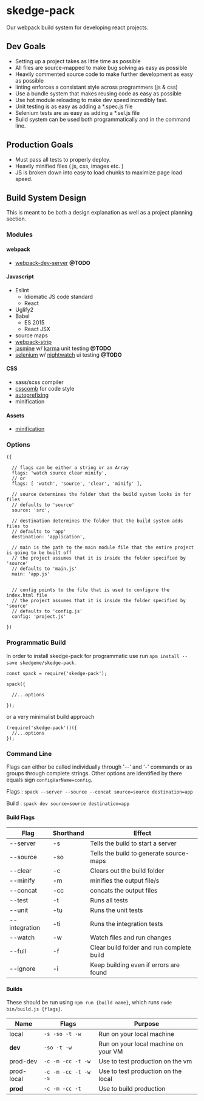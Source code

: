 # skedge-pack
Our webpack build system for developing react projects.

## Dev Goals
* Setting up a project takes as little time as possible
* All files are source-mapped to make bug solving as easy as possible
* Heavily commented source code to make further development as easy as possible
* linting enforces a consistant style across programmers (js & css)
* Use a bundle system that makes reusing code as easy as possible
* Use hot module reloading to make dev speed incredibly fast.
* Unit testing is as easy as adding a *.spec.js file
* Selenium tests are as easy as adding a *.sel.js file
* Build system can be used both programmatically and in the command line.

## Production Goals
* Must pass all tests to properly deploy.
* Heavily minified files ( js, css, images etc. )
* JS is broken down into easy to load chunks to maximize page load speed.

## Build System Design
This is meant to be both a design explanation as well as a project planning section.

### Modules


#### webpack
* [webpack-dev-server](https://webpack.github.io/docs/webpack-dev-server.html) **@TODO**

#### Javascript
* Eslint
  * Idiomatic JS code standard
  * React
* Uglify2
* Babel
  * ES 2015
  * React JSX
* source maps
* [webpack-strip](https://github.com/yahoo/strip-loader)
* [jasmine](https://www.npmjs.com/package/es6-karma-jasmine-webpack-boilerplate) w/ [karma](https://github.com/webpack/karma-webpack) unit testing **@TODO**
* [selenium](https://github.com/shanewilson/react-webpack-example/blob/master/nightwatch.json) w/ [nightwatch](http://nightwatchjs.org/) ui testing **@TODO**

#### CSS
* sass/scss compiler
* [csscomb](https://github.com/koistya/csscomb-loader) for code style
* [autoprefixing](https://github.com/passy/autoprefixer-loader)
* minification

#### Assets
* [minification](https://github.com/tcoopman/image-webpack-loader)

### Options
```
({

  // flags can be either a string or an Array
  flags: 'watch source clear minify',
  // or
  flags: [ 'watch', 'source', 'clear', 'minify' ],

  // source determines the folder that the build system looks in for files
  // defaults to 'source'
  source: 'src',

  // destination determines the folder that the build system adds files to
  // defaults to 'app'
  destination: 'application',

  // main is the path to the main module file that the entire project is going to be built off
  // the project assumes that it is inside the folder specified by 'source'
  // defaults to 'main.js'
  main: 'app.js'


  // config points to the file that is used to configure the index.html file
  // the project assumes that it is inside the folder specified by 'source'
  // defaults to 'config.js'
  config: 'project.js'

})
```


### Programmatic Build
In order to install skedge-pack for programmatic use run `npm install --save skedgeme/skedge-pack`.
```
const spack = require('skedge-pack');

spack({

  //...options

});

```
or a very minimalist build approach
```
(require('skedge-pack'))({
  //...options
});
```


### Command Line
Flags can either be called individually through  '--' and '-' commands or as groups through complete strings. Other options are identified by there equals sign `configVarName=config`.

Flags : `spack --server --source --concat source=source destination=app`

Build : `spack dev source=source destination=app`


#### Build Flags
| Flag | Shorthand | Effect |
|------|-----------|--------|
| --server | -s | Tells the build to start a server |
| --source | -so | Tells the build to generate source-maps |
| --clear | -c | Clears out the build folder |
| --minify | -m | minifies the output file/s |
| --concat | -cc | concats the output files |
| --test | -t | Runs all tests |
| --unit | -tu | Runs the unit tests |
| --integration | -ti | Runs the integration tests |
| --watch | -w | Watch files and run changes |
| --full | -f | Clear build folder and run complete build |
| --ignore | -i | Keep building even if errors are found  |


#### Builds
These should be run using `npm run {build name}`, which runs `node bin/build.js {flags}`.

| Name | Flags | Purpose |
|------|-----------|--------|
| local | `-s -so -t -w` | Run on your local machine |
| **dev** | `-so -t -w` | Run on your local machine on your VM |
| prod-dev | `-c -m -cc -t -w` | Use to test production on the vm |
| prod-local | `-c -m -cc -t -w -s` | Use to test production on the local |
| **prod** | `-c -m -cc -t` | Use to build production |
